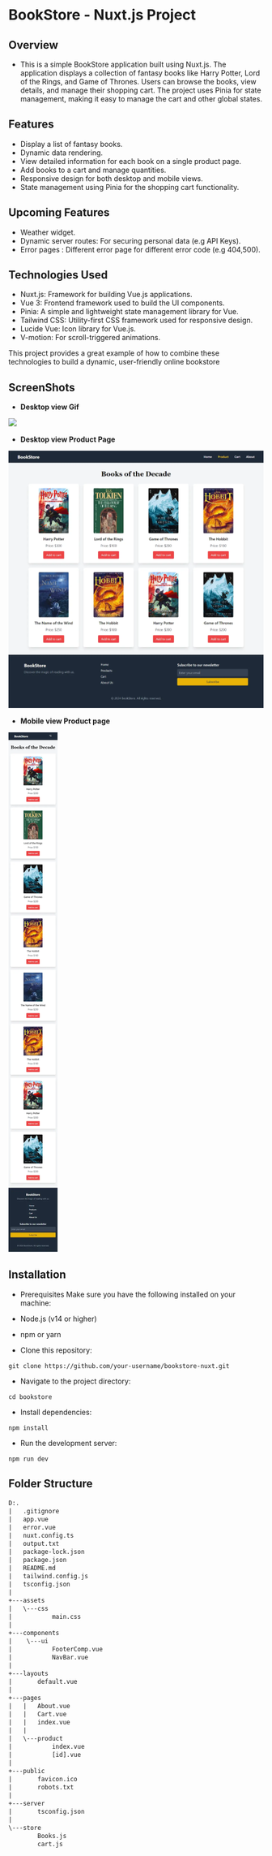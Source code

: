 # BookStore - Nuxt.js Project
## Overview

- This is a simple BookStore application built using Nuxt.js. The application displays a collection of fantasy books like Harry Potter, Lord of the Rings, and Game of Thrones. Users can browse the books, view details, and manage their shopping cart. The project uses Pinia for state management, making it easy to manage the cart and other global states.

## Features
- Display a list of fantasy books.
- Dynamic data rendering.
- View detailed information for each book on a single product page.
- Add books to a cart and manage quantities.
- Responsive design for both desktop and mobile views.
- State management using Pinia for the shopping cart functionality.

## Upcoming Features 
- Weather widget.
- Dynamic server routes: For securing personal data (e.g API Keys).
- Error pages : Different error page for different error code (e.g 404,500).


## Technologies Used
- Nuxt.js: Framework for building Vue.js applications.
- Vue 3: Frontend framework used to build the UI components.
- Pinia: A simple and lightweight state management library for Vue.
- Tailwind CSS: Utility-first CSS framework used for responsive design.
- Lucide Vue: Icon library for Vue.js.
- V-motion: For scroll-triggered animations.

This project provides a great example of how to combine these technologies to build a dynamic, user-friendly online bookstore

## ScreenShots
- **Desktop view Gif**
<img src="./public/ScreenShots/localhost_3000 - Google Chrome 2024-10-12 12-09-57 - Trim.gif"/>

<br>

- **Desktop view Product Page**
<img src="./public/ScreenShots/markuphero-BQ4WzrJhI7rqubv2ARnw.png"/>

<br>

- **Mobile view Product page**
<img src="./public/ScreenShots/markuphero-HbMGdU3gEpcf6bTHJ0mK.png"/>

## Installation
- Prerequisites
 Make sure you have the following installed on your machine:

- Node.js (v14 or higher)
- npm or yarn
- Clone this repository:

```
git clone https://github.com/your-username/bookstore-nuxt.git
```
- Navigate to the project directory:
```
cd bookstore
```
- Install dependencies:
```
npm install
```
- Run the development server:
```
npm run dev
```

## Folder Structure
```
D:.
|   .gitignore
|   app.vue
|   error.vue
|   nuxt.config.ts
|   output.txt
|   package-lock.json
|   package.json
|   README.md
|   tailwind.config.js
|   tsconfig.json
|   
+---assets
|   \---css
|           main.css
|           
+---components
|    \---ui
|           FooterComp.vue
|           NavBar.vue
|           
+---layouts
|       default.vue
|       
+---pages
|   |   About.vue
|   |   Cart.vue
|   |   index.vue
|   |   
|   \---product
|           index.vue
|           [id].vue
|           
+---public
|       favicon.ico
|       robots.txt
|       
+---server
|       tsconfig.json
|       
\---store
        Books.js
        cart.js
```